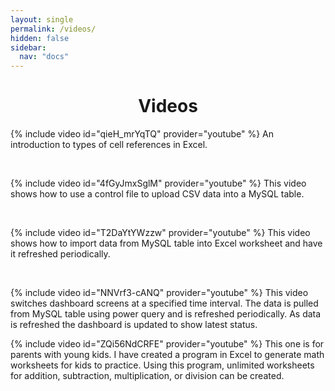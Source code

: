 ```yaml
---
layout: single
permalink: /videos/
hidden: false
sidebar:
  nav: "docs"
---
```


<h1 align="center">Videos</h1>

{% include video id="qieH_mrYqTQ" provider="youtube" %}
An introduction to types of cell references in Excel.
<p>&nbsp;</p>

{% include video id="4fGyJmxSglM" provider="youtube" %}
This video shows how to use a control file to upload CSV data into a MySQL table.
<p>&nbsp;</p>

{% include video id="T2DaYtYWzzw" provider="youtube" %}
This video shows how to import data from MySQL table into Excel worksheet and have it refreshed periodically.
<p>&nbsp;</p>

{% include video id="NNVrf3-cANQ" provider="youtube" %}
This video switches dashboard screens at a specified time interval. The data is pulled from MySQL table using power query and is refreshed  periodically. As data is refreshed the dashboard is updated to show latest status.

{% include video id="ZQi56NdCRFE" provider="youtube" %}
This one is for parents with young kids. I have created a program in Excel to generate math worksheets for kids to practice. Using this program, unlimited worksheets for addition, subtraction, multiplication, or division can be created.
